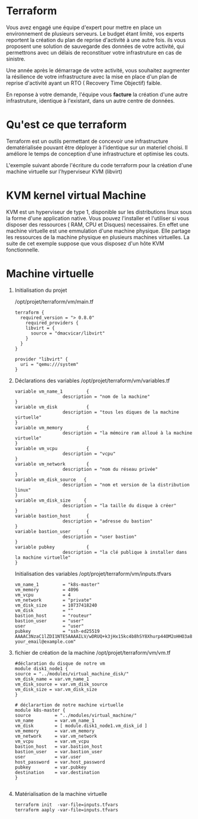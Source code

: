 # Terraform

Vous avez engagé une équipe d'expert  pour mettre en place un environnement de plusieurs serveurs.  Le budget étant limité, vos experts reportent la création du plan de reprise d'activité à une autre fois. ils vous proposent  une solution de sauvegarde des données de votre activité, qui permettrons avec un délais de reconstituer votre infrastruture en cas de sinistre.

Une année après le démarrage de votre activité, vous souhaitez augmenter la résilience de votre infrastructure  avec la mise en place d'un plan de reprise d'activité ayant un RTO ( Recovery Time Objectif) faible.

En reponse à votre demande, l'équipe vous **facture** la création d'une autre infrastruture, identique à l'existant, dans un autre centre de données.

# Qu'est ce que terraform

Terraform est un outils permettant de concevoir  une infrastructure dematérialisée pouvant être déployer à l'identique sur un materiel choisi.  Il  améliore le temps de conception d'une infrastructure et optimise les couts.

L'exemple suivant  aborde l'écriture du code terraform pour la création d'une machine virtuelle sur l'hyperviseur KVM (libvirt)

# KVM kernel virtual Machine

KVM est un hyperviseur de type 1, disponible sur les distributions linux sous la forme d'une application native. Vous pouvez l'installer et l'utiliser  si vous disposer des ressources ( RAM, CPU et Disques) necessaires. En effet une machine  virtuelle est une emmulation d'une machine physique. Elle partage les ressources de la machine physique en plusieurs machines virtuelles.  La suite de cet exemple suppose que vous disposez d'un hôte KVM fonctionnelle.

# Machine virtuelle

1. Initialisation du projet

   /opt/projet/terraform/vm/main.tf

   ```
   terraform {
     required_version = "> 0.8.0"
       required_providers {
       libvirt = {
         source = "dmacvicar/libvirt" 
       }
     }
   }

   provider "libvirt" {
     uri = "qemu:///system"
   }
   ```
2. Déclarations des variables
   /opt/projet/terraform/vm/variables.tf

   ```
   variable vm_name_1         {
                     description = "nom de la machine"
   }
   variable vm_disk           {
                     description = "tous les diques de la machine virtuelle" 
   }
   variable vm_memory         {
                     description = "la mémoire ram alloué à la machine virtuelle"
   }
   variable vm_vcpu           {
                     description = "vcpu"
   }   
   variable vm_network        {
                     description = "nom du réseau privée"
   }
   variable vm_disk_source   {
                     description = "nom et version de la distribution linux"
   }
   variable vm_disk_size     {
                     description = "la taille du disque à créer"
   }
   variable bastion_host      {
                     description = "adresse du bastion"
   }
   variable bastion_user      {
                     description = "user bastion"
   }
   variable pubkey            {
                     description = "la clé publique à installer dans la machine virtuelle"
   }
   ```

   Initialisation des variables
   /opt/projet/terraform/vm/inputs.tfvars

   ```
   vm_name_1         = "k8s-master" 
   vm_memory         = 4096
   vm_vcpu           = 4
   vm_network        = "private"
   vm_disk_size      = 10737418240
   vm_disk           = ""
   bastion_host      = "routeur"
   bastion_user      = "user"
   user              = "user"
   pubkey            = "ssh-ed25519 AAAAC3NzaC1lZDI1NTE5AAAAILV/wDRUQ+k3jHx15kc4b8hSY8Xhurp44OM2oHHO3a8C your_email@example.com"
   ```
3. fichier de création de la machine
   /opt/projet/terraform/vm/vm.tf

   ```
   #déclaration du disque de notre vm
   module disk1_node1 {
   source = "../modules/virtual_machine_disk/"
   vm_disk_name = var.vm_name_1
   vm_disk_source = var.vm_disk_source
   vm_disk_size = var.vm_disk_size
   }

   # déclarartion de notre machine virtuelle
   module k8s-master {
   source         = "../modules/virtual_machine/"
   vm_name        = var.vm_name_1
   vm_disk        = [ module.disk1_node1.vm_disk_id ]
   vm_memory      = var.vm_memory
   vm_network     = var.vm_network
   vm_vcpu        = var.vm_vcpu
   bastion_host   = var.bastion_host
   bastion_user   = var.bastion_user
   user           = var.user
   host_password  = var.host_password
   pubkey         = var.pubkey
   destination    = var.destination
   }


   ```
4. Matérialisation de la machine virtuelle

   ```
   terraform init  -var-file=inputs.tfvars
   terraform aaply -var-file=inputs.tfvars
   ```
